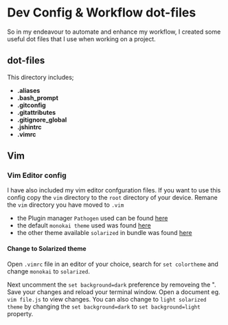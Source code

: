 # Dev Config & Workflow dot-files 

So in my endeavour to automate and enhance my workflow, I created some useful dot files 
that I use when working on a project.

## dot-files

This directory includes;
- **.aliases**
- **.bash_prompt**
- **.gitconfig**
- **.gitattributes**
- **.gitignore_global**
- **.jshintrc**
- **.vimrc**

## Vim

### Vim Editor config
I have also included my vim editor confguration files. If you want to use this config
copy the `vim` directory to the `root` directory of your device. Remane the `vim` directory 
you have moved to `.vim` 

- the Plugin manager `Pathogen` used can be found [here](https://github.com/tpope/vim-pathogen)
- the default `monokai theme` used was found [here](https://github.com/sickill/vim-monokai)
- the other theme available `solarized` in bundle was found [here](http://ethanschoonover.com/solarized/vim-colors-solarized)

#### Change to Solarized theme
Open `.vimrc` file in an editor of your choice, search for `set colortheme` and change `monokai` to `solarized`.

Next uncomment the `set background=dark` preference by removeing the ". Save your changes and reload your 
terminal window. Open a document eg. `vim file.js` to view changes. You can also change to `light solarized theme` 
by changing the `set background=dark` to `set background=light` property.  
